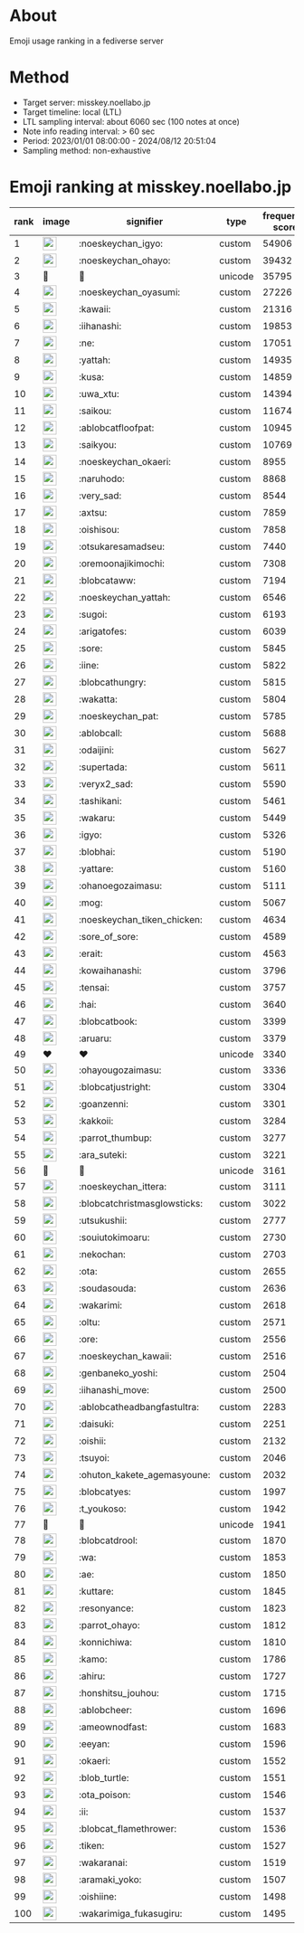 # About
Emoji usage ranking in a fediverse server

# Method
- Target server: misskey.noellabo.jp
- Target timeline: local (LTL)
- LTL sampling interval: about 6060 sec (100 notes at once)
- Note info reading interval: > 60 sec
- Period: 2023/01/01 08:00:00 - 2024/08/12 20:51:04 
- Sampling method: non-exhaustive

# Emoji ranking at misskey.noellabo.jp

|rank|image|signifier|type|frequency score|
|----|----|----|----|----|
|1|<img height="24" src="https://misskey.noellabo.jp/emoji/noeskeychan_igyo.webp">|:noeskeychan_igyo:|custom|54906|
|2|<img height="24" src="https://misskey.noellabo.jp/emoji/noeskeychan_ohayo.webp">|:noeskeychan_ohayo:|custom|39432|
|3|🎉|🎉|unicode|35795|
|4|<img height="24" src="https://misskey.noellabo.jp/emoji/noeskeychan_oyasumi.webp">|:noeskeychan_oyasumi:|custom|27226|
|5|<img height="24" src="https://misskey.noellabo.jp/emoji/kawaii.webp">|:kawaii:|custom|21316|
|6|<img height="24" src="https://misskey.noellabo.jp/emoji/iihanashi.webp">|:iihanashi:|custom|19853|
|7|<img height="24" src="https://misskey.noellabo.jp/emoji/ne.webp">|:ne:|custom|17051|
|8|<img height="24" src="https://misskey.noellabo.jp/emoji/yattah.webp">|:yattah:|custom|14935|
|9|<img height="24" src="https://misskey.noellabo.jp/emoji/kusa.webp">|:kusa:|custom|14859|
|10|<img height="24" src="https://misskey.noellabo.jp/emoji/uwa_xtu.webp">|:uwa_xtu:|custom|14394|
|11|<img height="24" src="https://misskey.noellabo.jp/emoji/saikou.webp">|:saikou:|custom|11674|
|12|<img height="24" src="https://misskey.noellabo.jp/emoji/ablobcatfloofpat.webp">|:ablobcatfloofpat:|custom|10945|
|13|<img height="24" src="https://misskey.noellabo.jp/emoji/saikyou.webp">|:saikyou:|custom|10769|
|14|<img height="24" src="https://misskey.noellabo.jp/emoji/noeskeychan_okaeri.webp">|:noeskeychan_okaeri:|custom|8955|
|15|<img height="24" src="https://misskey.noellabo.jp/emoji/naruhodo.webp">|:naruhodo:|custom|8868|
|16|<img height="24" src="https://misskey.noellabo.jp/emoji/very_sad.webp">|:very_sad:|custom|8544|
|17|<img height="24" src="https://misskey.noellabo.jp/emoji/axtsu.webp">|:axtsu:|custom|7859|
|18|<img height="24" src="https://misskey.noellabo.jp/emoji/oishisou.webp">|:oishisou:|custom|7858|
|19|<img height="24" src="https://misskey.noellabo.jp/emoji/otsukaresamadseu.webp">|:otsukaresamadseu:|custom|7440|
|20|<img height="24" src="https://misskey.noellabo.jp/emoji/oremoonajikimochi.webp">|:oremoonajikimochi:|custom|7308|
|21|<img height="24" src="https://misskey.noellabo.jp/emoji/blobcataww.webp">|:blobcataww:|custom|7194|
|22|<img height="24" src="https://misskey.noellabo.jp/emoji/noeskeychan_yattah.webp">|:noeskeychan_yattah:|custom|6546|
|23|<img height="24" src="https://misskey.noellabo.jp/emoji/sugoi.webp">|:sugoi:|custom|6193|
|24|<img height="24" src="https://misskey.noellabo.jp/emoji/arigatofes.webp">|:arigatofes:|custom|6039|
|25|<img height="24" src="https://misskey.noellabo.jp/emoji/sore.webp">|:sore:|custom|5845|
|26|<img height="24" src="https://misskey.noellabo.jp/emoji/iine.webp">|:iine:|custom|5822|
|27|<img height="24" src="https://misskey.noellabo.jp/emoji/blobcathungry.webp">|:blobcathungry:|custom|5815|
|28|<img height="24" src="https://misskey.noellabo.jp/emoji/wakatta.webp">|:wakatta:|custom|5804|
|29|<img height="24" src="https://misskey.noellabo.jp/emoji/noeskeychan_pat.webp">|:noeskeychan_pat:|custom|5785|
|30|<img height="24" src="https://misskey.noellabo.jp/emoji/ablobcall.webp">|:ablobcall:|custom|5688|
|31|<img height="24" src="https://misskey.noellabo.jp/emoji/odaijini.webp">|:odaijini:|custom|5627|
|32|<img height="24" src="https://misskey.noellabo.jp/emoji/supertada.webp">|:supertada:|custom|5611|
|33|<img height="24" src="https://misskey.noellabo.jp/emoji/veryx2_sad.webp">|:veryx2_sad:|custom|5590|
|34|<img height="24" src="https://misskey.noellabo.jp/emoji/tashikani.webp">|:tashikani:|custom|5461|
|35|<img height="24" src="https://misskey.noellabo.jp/emoji/wakaru.webp">|:wakaru:|custom|5449|
|36|<img height="24" src="https://misskey.noellabo.jp/emoji/igyo.webp">|:igyo:|custom|5326|
|37|<img height="24" src="https://misskey.noellabo.jp/emoji/blobhai.webp">|:blobhai:|custom|5190|
|38|<img height="24" src="https://misskey.noellabo.jp/emoji/yattare.webp">|:yattare:|custom|5160|
|39|<img height="24" src="https://misskey.noellabo.jp/emoji/ohanoegozaimasu.webp">|:ohanoegozaimasu:|custom|5111|
|40|<img height="24" src="https://misskey.noellabo.jp/emoji/mog.webp">|:mog:|custom|5067|
|41|<img height="24" src="https://misskey.noellabo.jp/emoji/noeskeychan_tiken_chicken.webp">|:noeskeychan_tiken_chicken:|custom|4634|
|42|<img height="24" src="https://misskey.noellabo.jp/emoji/sore_of_sore.webp">|:sore_of_sore:|custom|4589|
|43|<img height="24" src="https://misskey.noellabo.jp/emoji/erait.webp">|:erait:|custom|4563|
|44|<img height="24" src="https://misskey.noellabo.jp/emoji/kowaihanashi.webp">|:kowaihanashi:|custom|3796|
|45|<img height="24" src="https://misskey.noellabo.jp/emoji/tensai.webp">|:tensai:|custom|3757|
|46|<img height="24" src="https://misskey.noellabo.jp/emoji/hai.webp">|:hai:|custom|3640|
|47|<img height="24" src="https://misskey.noellabo.jp/emoji/blobcatbook.webp">|:blobcatbook:|custom|3399|
|48|<img height="24" src="https://misskey.noellabo.jp/emoji/aruaru.webp">|:aruaru:|custom|3379|
|49|❤|❤|unicode|3340|
|50|<img height="24" src="https://misskey.noellabo.jp/emoji/ohayougozaimasu.webp">|:ohayougozaimasu:|custom|3336|
|51|<img height="24" src="https://misskey.noellabo.jp/emoji/blobcatjustright.webp">|:blobcatjustright:|custom|3304|
|52|<img height="24" src="https://misskey.noellabo.jp/emoji/goanzenni.webp">|:goanzenni:|custom|3301|
|53|<img height="24" src="https://misskey.noellabo.jp/emoji/kakkoii.webp">|:kakkoii:|custom|3284|
|54|<img height="24" src="https://misskey.noellabo.jp/emoji/parrot_thumbup.webp">|:parrot_thumbup:|custom|3277|
|55|<img height="24" src="https://misskey.noellabo.jp/emoji/ara_suteki.webp">|:ara_suteki:|custom|3221|
|56|🍗|🍗|unicode|3161|
|57|<img height="24" src="https://misskey.noellabo.jp/emoji/noeskeychan_ittera.webp">|:noeskeychan_ittera:|custom|3111|
|58|<img height="24" src="https://misskey.noellabo.jp/emoji/blobcatchristmasglowsticks.webp">|:blobcatchristmasglowsticks:|custom|3022|
|59|<img height="24" src="https://misskey.noellabo.jp/emoji/utsukushii.webp">|:utsukushii:|custom|2777|
|60|<img height="24" src="https://misskey.noellabo.jp/emoji/souiutokimoaru.webp">|:souiutokimoaru:|custom|2730|
|61|<img height="24" src="https://misskey.noellabo.jp/emoji/nekochan.webp">|:nekochan:|custom|2703|
|62|<img height="24" src="https://misskey.noellabo.jp/emoji/ota.webp">|:ota:|custom|2655|
|63|<img height="24" src="https://misskey.noellabo.jp/emoji/soudasouda.webp">|:soudasouda:|custom|2636|
|64|<img height="24" src="https://misskey.noellabo.jp/emoji/wakarimi.webp">|:wakarimi:|custom|2618|
|65|<img height="24" src="https://misskey.noellabo.jp/emoji/oltu.webp">|:oltu:|custom|2571|
|66|<img height="24" src="https://misskey.noellabo.jp/emoji/ore.webp">|:ore:|custom|2556|
|67|<img height="24" src="https://misskey.noellabo.jp/emoji/noeskeychan_kawaii.webp">|:noeskeychan_kawaii:|custom|2516|
|68|<img height="24" src="https://misskey.noellabo.jp/emoji/genbaneko_yoshi.webp">|:genbaneko_yoshi:|custom|2504|
|69|<img height="24" src="https://misskey.noellabo.jp/emoji/iihanashi_move.webp">|:iihanashi_move:|custom|2500|
|70|<img height="24" src="https://misskey.noellabo.jp/emoji/ablobcatheadbangfastultra.webp">|:ablobcatheadbangfastultra:|custom|2283|
|71|<img height="24" src="https://misskey.noellabo.jp/emoji/daisuki.webp">|:daisuki:|custom|2251|
|72|<img height="24" src="https://misskey.noellabo.jp/emoji/oishii.webp">|:oishii:|custom|2132|
|73|<img height="24" src="https://misskey.noellabo.jp/emoji/tsuyoi.webp">|:tsuyoi:|custom|2046|
|74|<img height="24" src="https://misskey.noellabo.jp/emoji/ohuton_kakete_agemasyoune.webp">|:ohuton_kakete_agemasyoune:|custom|2032|
|75|<img height="24" src="https://misskey.noellabo.jp/emoji/blobcatyes.webp">|:blobcatyes:|custom|1997|
|76|<img height="24" src="https://misskey.noellabo.jp/emoji/t_youkoso.webp">|:t_youkoso:|custom|1942|
|77|👀|👀|unicode|1941|
|78|<img height="24" src="https://misskey.noellabo.jp/emoji/blobcatdrool.webp">|:blobcatdrool:|custom|1870|
|79|<img height="24" src="https://misskey.noellabo.jp/emoji/wa.webp">|:wa:|custom|1853|
|80|<img height="24" src="https://misskey.noellabo.jp/emoji/ae.webp">|:ae:|custom|1850|
|81|<img height="24" src="https://misskey.noellabo.jp/emoji/kuttare.webp">|:kuttare:|custom|1845|
|82|<img height="24" src="https://misskey.noellabo.jp/emoji/resonyance.webp">|:resonyance:|custom|1823|
|83|<img height="24" src="https://misskey.noellabo.jp/emoji/parrot_ohayo.webp">|:parrot_ohayo:|custom|1812|
|84|<img height="24" src="https://misskey.noellabo.jp/emoji/konnichiwa.webp">|:konnichiwa:|custom|1810|
|85|<img height="24" src="https://misskey.noellabo.jp/emoji/kamo.webp">|:kamo:|custom|1786|
|86|<img height="24" src="https://misskey.noellabo.jp/emoji/ahiru.webp">|:ahiru:|custom|1727|
|87|<img height="24" src="https://misskey.noellabo.jp/emoji/honshitsu_jouhou.webp">|:honshitsu_jouhou:|custom|1715|
|88|<img height="24" src="https://misskey.noellabo.jp/emoji/ablobcheer.webp">|:ablobcheer:|custom|1696|
|89|<img height="24" src="https://misskey.noellabo.jp/emoji/ameownodfast.webp">|:ameownodfast:|custom|1683|
|90|<img height="24" src="https://misskey.noellabo.jp/emoji/eeyan.webp">|:eeyan:|custom|1596|
|91|<img height="24" src="https://misskey.noellabo.jp/emoji/okaeri.webp">|:okaeri:|custom|1552|
|92|<img height="24" src="https://misskey.noellabo.jp/emoji/blob_turtle.webp">|:blob_turtle:|custom|1551|
|93|<img height="24" src="https://misskey.noellabo.jp/emoji/ota_poison.webp">|:ota_poison:|custom|1546|
|94|<img height="24" src="https://misskey.noellabo.jp/emoji/ii.webp">|:ii:|custom|1537|
|95|<img height="24" src="https://misskey.noellabo.jp/emoji/blobcat_flamethrower.webp">|:blobcat_flamethrower:|custom|1536|
|96|<img height="24" src="https://misskey.noellabo.jp/emoji/tiken.webp">|:tiken:|custom|1527|
|97|<img height="24" src="https://misskey.noellabo.jp/emoji/wakaranai.webp">|:wakaranai:|custom|1519|
|98|<img height="24" src="https://misskey.noellabo.jp/emoji/aramaki_yoko.webp">|:aramaki_yoko:|custom|1507|
|99|<img height="24" src="https://misskey.noellabo.jp/emoji/oishiine.webp">|:oishiine:|custom|1498|
|100|<img height="24" src="https://misskey.noellabo.jp/emoji/wakarimiga_fukasugiru.webp">|:wakarimiga_fukasugiru:|custom|1495|
